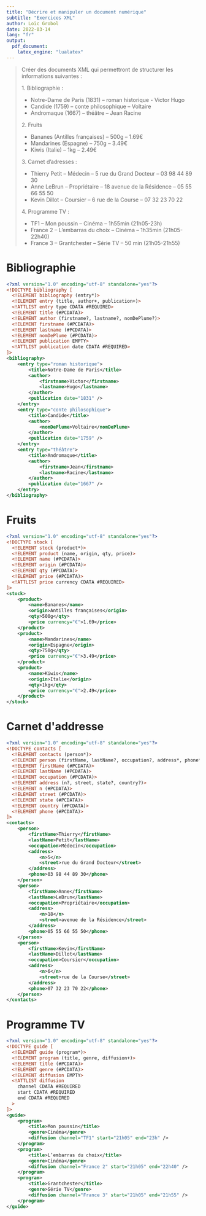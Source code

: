 ```yaml
---
title: "Décrire et manipuler un document numérique"
subtitle: "Exercices XML"
author: Loïc Grobol
date: 2022-03-14
lang: "fr"
output:
  pdf_document:
    latex_engine: "lualatex"
---
```


> Créer des documents XML qui permettront de structurer les informations suivantes :
>
> 1\. Bibliographie :
>
> - Notre-Dame de Paris (1831) – roman historique - Victor Hugo
> - Candide (1759) – conte philosophique – Voltaire
> - Andromaque (1667) – théâtre – Jean Racine
>
> 2\. Fruits
>
> - Bananes (Antilles françaises) – 500g – 1.69€
> - Mandarines (Espagne) – 750g – 3.49€
> - Kiwis (Italie) – 1kg – 2.49€
>
> 3\. Carnet d’adresses :
>
> - Thierry Petit – Médecin – 5 rue du Grand Docteur – 03 98 44 89 30
> - Anne LeBrun – Propriétaire – 18 avenue de la Résidence – 05 55 66 55 50
> - Kevin Dillot – Coursier – 6 rue de la Course – 07 32 23 70 22
>
> 4\. Programme TV :
>
> - TF1 – Mon poussin – Cinéma – 1h55min (21h05-23h)
> - France 2 – L’embarras du choix – Cinéma – 1h35min (21h05-22h40)
> - France 3 – Grantchester – Série TV – 50 min (21h05-21h55)

# Bibliographie

```xml
<?xml version="1.0" encoding="utf-8" standalone="yes"?>
<!DOCTYPE bibliography [
  <!ELEMENT bibliography (entry*)>
  <!ELEMENT entry (title, author+, publication+)>
  <!ATTLIST entry type CDATA #REQUIRED>
  <!ELEMENT title (#PCDATA)>
  <!ELEMENT author (firstname?, lastname?, nomDePlume?)>
  <!ELEMENT firstname (#PCDATA)>
  <!ELEMENT lastname (#PCDATA)>
  <!ELEMENT nomDePlume (#PCDATA)>
  <!ELEMENT publication EMPTY>
  <!ATTLIST publication date CDATA #REQUIRED>
]>
<bibliography>
    <entry type="roman historique">
        <title>Notre-Dame de Paris</title>
        <author>
            <firstname>Victor</firstname>
            <lastname>Hugo</lastname>
        </author>
        <publication date="1831" />
    </entry>
    <entry type="conte philosophique">
        <title>Candide</title>
        <author>
            <nomDePlume>Voltaire</nomDePlume>
        </author>
        <publication date="1759" />
    </entry>
    <entry type="théâtre">
        <title>Andromaque</title>
        <author>
            <firstname>Jean</firstname>
            <lastname>Racine</lastname>
        </author>
        <publication date="1667" />
    </entry>
</bibliography>
```

# Fruits

```xml
<?xml version="1.0" encoding="utf-8" standalone="yes"?>
<!DOCTYPE stock [
  <!ELEMENT stock (product*)>
  <!ELEMENT product (name, origin, qty, price)>
  <!ELEMENT name (#PCDATA)>
  <!ELEMENT origin (#PCDATA)>
  <!ELEMENT qty (#PCDATA)>
  <!ELEMENT price (#PCDATA)>
  <!ATTLIST price currency CDATA #REQUIRED>
]>
<stock>
    <product>
        <name>Bananes</name>
        <origin>Antilles françaises</origin>
        <qty>500g</qty>
        <price currency="€">1.69</price>
    </product>
    <product>
        <name>Mandarines</name>
        <origin>Espagne</origin>
        <qty>750g</qty>
        <price currency="€">3.49</price>
    </product>
    <product>
        <name>Kiwis</name>
        <origin>Italie</origin>
        <qty>1kg</qty>
        <price currency="€">2.49</price>
    </product>
</stock>
```

# Carnet d'addresse

```xml
<?xml version="1.0" encoding="utf-8" standalone="yes"?>
<!DOCTYPE contacts [
  <!ELEMENT contacts (person*)>
  <!ELEMENT person (firstName, lastName?, occupation?, address*, phone*)>
  <!ELEMENT firstName (#PCDATA)>
  <!ELEMENT lastName (#PCDATA)>
  <!ELEMENT occupation (#PCDATA)>
  <!ELEMENT address (n?, street, state?, country?)>
  <!ELEMENT n (#PCDATA)>
  <!ELEMENT street (#PCDATA)>
  <!ELEMENT state (#PCDATA)>
  <!ELEMENT country (#PCDATA)>
  <!ELEMENT phone (#PCDATA)>
]>
<contacts>
    <person>
        <firstName>Thierry</firstName>
        <lastName>Petit</lastName>
        <occupation>Médecin</occupation>
        <address>
            <n>5</n>
            <street>rue du Grand Docteur</street>
        </address>
        <phone>03 98 44 89 30</phone>
    </person>
    <person>
        <firstName>Anne</firstName>
        <lastName>LeBrun</lastName>
        <occupation>Propriétaire</occupation>
        <address>
            <n>18</n>
            <street>avenue de la Résidence</street>
        </address>
        <phone>05 55 66 55 50</phone>
    </person>
    <person>
        <firstName>Kevin</firstName>
        <lastName>Dillot</lastName>
        <occupation>Coursier</occupation>
        <address>
            <n>6</n>
            <street>rue de la Course</street>
        </address>
        <phone>07 32 23 70 22</phone>
    </person>
</contacts>
```

# Programme TV

```xml
<?xml version="1.0" encoding="utf-8" standalone="yes"?>
<!DOCTYPE guide [
  <!ELEMENT guide (program*)>
  <!ELEMENT program (title, genre, diffusion+)>
  <!ELEMENT title (#PCDATA)>
  <!ELEMENT genre (#PCDATA)>
  <!ELEMENT diffusion EMPTY>
  <!ATTLIST diffusion
    channel CDATA #REQUIRED
    start CDATA #REQUIRED
    end CDATA #REQUIRED
  >
]>
<guide>
    <program>
        <title>Mon poussin</title>
        <genre>Cinéma</genre>
        <diffusion channel="TF1" start="21h05" end="23h" />
    </program>
    <program>
        <title>L’embarras du choix</title>
        <genre>Cinéma</genre>
        <diffusion channel="France 2" start="21h05" end="22h40" />
    </program>
    <program>
        <title>Grantchester</title>
        <genre>Série TV</genre>
        <diffusion channel="France 3" start="21h05" end="21h55" />
    </program>
</guide>
```
